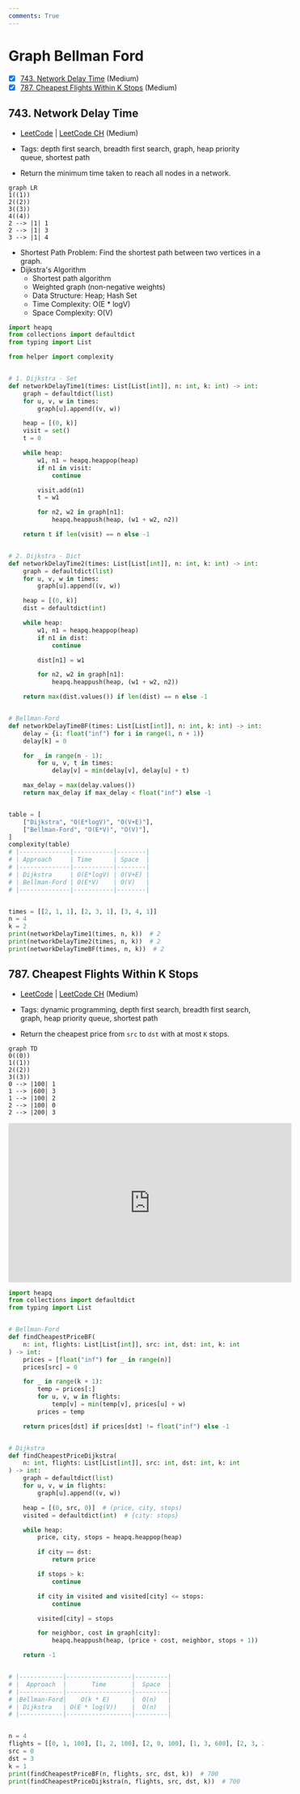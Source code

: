 ```yaml
---
comments: True
---
```


# Graph Bellman Ford

- [x] [743. Network Delay Time](https://leetcode.cn/problems/network-delay-time/) (Medium)
- [x] [787. Cheapest Flights Within K Stops](https://leetcode.cn/problems/cheapest-flights-within-k-stops/) (Medium)

## 743. Network Delay Time

-   [LeetCode](https://leetcode.com/problems/network-delay-time/) | [LeetCode CH](https://leetcode.cn/problems/network-delay-time/) (Medium)

-   Tags: depth first search, breadth first search, graph, heap priority queue, shortest path
-   Return the minimum time taken to reach all nodes in a network.

```mermaid
graph LR
1((1))
2((2))
3((3))
4((4))
2 --> |1| 1
2 --> |1| 3
3 --> |1| 4
```

-   Shortest Path Problem: Find the shortest path between two vertices in a graph.
-   Dijkstra's Algorithm
    -   Shortest path algorithm
    -   Weighted graph (non-negative weights)
    -   Data Structure: Heap; Hash Set
    -   Time Complexity: O(E \* logV)
    -   Space Complexity: O(V)

```python title="743. Network Delay Time - Python Solution"
import heapq
from collections import defaultdict
from typing import List

from helper import complexity


# 1. Dijkstra - Set
def networkDelayTime1(times: List[List[int]], n: int, k: int) -> int:
    graph = defaultdict(list)
    for u, v, w in times:
        graph[u].append((v, w))

    heap = [(0, k)]
    visit = set()
    t = 0

    while heap:
        w1, n1 = heapq.heappop(heap)
        if n1 in visit:
            continue

        visit.add(n1)
        t = w1

        for n2, w2 in graph[n1]:
            heapq.heappush(heap, (w1 + w2, n2))

    return t if len(visit) == n else -1


# 2. Dijkstra - Dict
def networkDelayTime2(times: List[List[int]], n: int, k: int) -> int:
    graph = defaultdict(list)
    for u, v, w in times:
        graph[u].append((v, w))

    heap = [(0, k)]
    dist = defaultdict(int)

    while heap:
        w1, n1 = heapq.heappop(heap)
        if n1 in dist:
            continue

        dist[n1] = w1

        for n2, w2 in graph[n1]:
            heapq.heappush(heap, (w1 + w2, n2))

    return max(dist.values()) if len(dist) == n else -1


# Bellman-Ford
def networkDelayTimeBF(times: List[List[int]], n: int, k: int) -> int:
    delay = {i: float("inf") for i in range(1, n + 1)}
    delay[k] = 0

    for _ in range(n - 1):
        for u, v, t in times:
            delay[v] = min(delay[v], delay[u] + t)

    max_delay = max(delay.values())
    return max_delay if max_delay < float("inf") else -1


table = [
    ["Dijkstra", "O(E*logV)", "O(V+E)"],
    ["Bellman-Ford", "O(E*V)", "O(V)"],
]
complexity(table)
# |--------------|-----------|--------|
# | Approach     | Time      | Space  |
# |--------------|-----------|--------|
# | Dijkstra     | O(E*logV) | O(V+E) |
# | Bellman-Ford | O(E*V)    | O(V)   |
# |--------------|-----------|--------|


times = [[2, 1, 1], [2, 3, 1], [3, 4, 1]]
n = 4
k = 2
print(networkDelayTime1(times, n, k))  # 2
print(networkDelayTime2(times, n, k))  # 2
print(networkDelayTimeBF(times, n, k))  # 2

```

## 787. Cheapest Flights Within K Stops

-   [LeetCode](https://leetcode.com/problems/cheapest-flights-within-k-stops/) | [LeetCode CH](https://leetcode.cn/problems/cheapest-flights-within-k-stops/) (Medium)

-   Tags: dynamic programming, depth first search, breadth first search, graph, heap priority queue, shortest path
-   Return the cheapest price from `src` to `dst` with at most `K` stops.

```mermaid
graph TD
0((0))
1((1))
2((2))
3((3))
0 --> |100| 1
1 --> |600| 3
1 --> |100| 2
2 --> |100| 0
2 --> |200| 3
```

<iframe width="560" height="315" src="https://www.youtube.com/embed/5eIK3zUdYmE?si=aBR0VbHXTgNuVlGz" title="YouTube video player" frameborder="0" allow="accelerometer; autoplay; clipboard-write; encrypted-media; gyroscope; picture-in-picture; web-share" referrerpolicy="strict-origin-when-cross-origin" allowfullscreen></iframe>

```python title="787. Cheapest Flights Within K Stops - Python Solution"
import heapq
from collections import defaultdict
from typing import List


# Bellman-Ford
def findCheapestPriceBF(
    n: int, flights: List[List[int]], src: int, dst: int, k: int
) -> int:
    prices = [float("inf") for _ in range(n)]
    prices[src] = 0

    for _ in range(k + 1):
        temp = prices[:]
        for u, v, w in flights:
            temp[v] = min(temp[v], prices[u] + w)
        prices = temp

    return prices[dst] if prices[dst] != float("inf") else -1


# Dijkstra
def findCheapestPriceDijkstra(
    n: int, flights: List[List[int]], src: int, dst: int, k: int
) -> int:
    graph = defaultdict(list)
    for u, v, w in flights:
        graph[u].append((v, w))

    heap = [(0, src, 0)]  # (price, city, stops)
    visited = defaultdict(int)  # {city: stops}

    while heap:
        price, city, stops = heapq.heappop(heap)

        if city == dst:
            return price

        if stops > k:
            continue

        if city in visited and visited[city] <= stops:
            continue

        visited[city] = stops

        for neighbor, cost in graph[city]:
            heapq.heappush(heap, (price + cost, neighbor, stops + 1))

    return -1


# |------------|------------------|---------|
# |  Approach  |       Time       |  Space  |
# |------------|------------------|---------|
# |Bellman-Ford|    O(k * E)      |  O(n)   |
# | Dijkstra   | O(E * log(V))    |  O(n)   |
# |------------|------------------|---------|


n = 4
flights = [[0, 1, 100], [1, 2, 100], [2, 0, 100], [1, 3, 600], [2, 3, 200]]
src = 0
dst = 3
k = 1
print(findCheapestPriceBF(n, flights, src, dst, k))  # 700
print(findCheapestPriceDijkstra(n, flights, src, dst, k))  # 700

```
